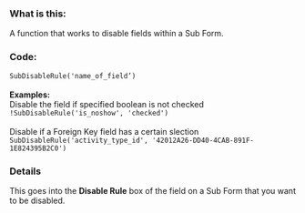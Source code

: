 ### What is this:
A function that works to disable fields within a Sub Form.

### Code:
`SubDisableRule('name_of_field’)`<br><br>
**Examples:**<br>
Disable the field if specified boolean is not checked<br>
`!SubDisableRule('is_noshow', 'checked')`<br><br>
Disable if a Foreign Key field has a certain slection<br>
`SubDisableRule('activity_type_id', '42012A26-DD40-4CAB-891F-1E824395B2C0')`

### Details
This goes into the **Disable Rule** box of the field on a Sub Form that you want to be disabled. 

